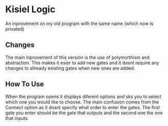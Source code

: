 # Kisiel Logic
An inprovement on my old program with the same name (which now is privated)
## Changes
The main inprovement of this version is the use of polymorthism and abstraction. This makes it esier to add new gates and it dosnt require any changes to allready existing gates when new ones are added.
## How To Use
When the program opens it displays diferent options and sks you to select which one you would like to choose. The main confusion comes from the Connect option as it dosnt specify what order to enter the gates. The first gate you enter should be the gate that outputs and the second one the one that inputs.

